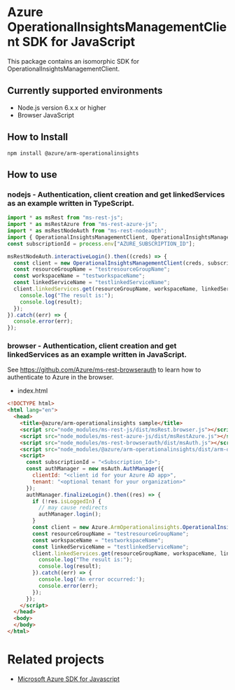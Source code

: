# Azure OperationalInsightsManagementClient SDK for JavaScript
This package contains an isomorphic SDK for OperationalInsightsManagementClient.

## Currently supported environments
- Node.js version 6.x.x or higher
- Browser JavaScript

## How to Install
```
npm install @azure/arm-operationalinsights
```


## How to use

### nodejs - Authentication, client creation and get linkedServices as an example written in TypeScript.

```ts
import * as msRest from "ms-rest-js";
import * as msRestAzure from "ms-rest-azure-js";
import * as msRestNodeAuth from "ms-rest-nodeauth";
import { OperationalInsightsManagementClient, OperationalInsightsManagementModels, OperationalInsightsManagementMappers } from "@azure/arm-operationalinsights";
const subscriptionId = process.env["AZURE_SUBSCRIPTION_ID"];

msRestNodeAuth.interactiveLogin().then((creds) => {
  const client = new OperationalInsightsManagementClient(creds, subscriptionId);
  const resourceGroupName = "testresourceGroupName";
  const workspaceName = "testworkspaceName";
  const linkedServiceName = "testlinkedServiceName";
  client.linkedServices.get(resourceGroupName, workspaceName, linkedServiceName).then((result) => {
    console.log("The result is:");
    console.log(result);
  });
}).catch((err) => {
  console.error(err);
});
```

### browser - Authentication, client creation and get linkedServices as an example written in JavaScript.
See https://github.com/Azure/ms-rest-browserauth to learn how to authenticate to Azure in the browser.

- index.html
```html
<!DOCTYPE html>
<html lang="en">
  <head>
    <title>@azure/arm-operationalinsights sample</title>
    <script src="node_modules/ms-rest-js/dist/msRest.browser.js"></script>
    <script src="node_modules/ms-rest-azure-js/dist/msRestAzure.js"></script>
    <script src="node_modules/ms-rest-browserauth/dist/msAuth.js"></script>
    <script src="node_modules/@azure/arm-operationalinsights/dist/arm-operationalinsights.js"></script>
    <script>
      const subscriptionId = "<Subscription_Id>";
      const authManager = new msAuth.AuthManager({
        clientId: "<client id for your Azure AD app>",
        tenant: "<optional tenant for your organization>"
      });
      authManager.finalizeLogin().then((res) => {
        if (!res.isLoggedIn) {
          // may cause redirects
          authManager.login();
        }
        const client = new Azure.ArmOperationalinsights.OperationalInsightsManagementClient(res.creds, subscriptionId);
        const resourceGroupName = "testresourceGroupName";
        const workspaceName = "testworkspaceName";
        const linkedServiceName = "testlinkedServiceName";
        client.linkedServices.get(resourceGroupName, workspaceName, linkedServiceName).then((result) => {
          console.log("The result is:");
          console.log(result);
        }).catch((err) => {
          console.log('An error occurred:');
          console.error(err);
        });
      });
    </script>
  </head>
  <body>
  </body>
</html>
```

# Related projects
 - [Microsoft Azure SDK for Javascript](https://github.com/Azure/azure-sdk-for-js)
